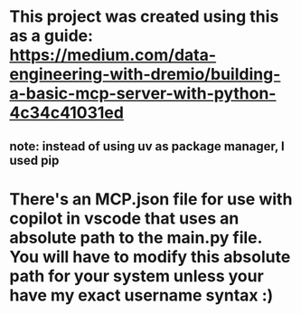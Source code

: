 # This project was created using this as a guide: https://medium.com/data-engineering-with-dremio/building-a-basic-mcp-server-with-python-4c34c41031ed

## note: instead of using uv as package manager, I used pip

# There's an MCP.json file for use with copilot in vscode that uses an absolute path to the main.py file. You will have to modify this absolute path for your system unless your have my exact username syntax :)
